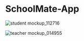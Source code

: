 # SchoolMate-App
![student mockup_112716](https://github.com/Yassin522/SchoolMate-App/assets/88105077/285ac72b-da7c-43c2-b980-3dbef4c23b75)

![teacher mockup_014955](https://github.com/Yassin522/SchoolMate-App/assets/88105077/0b2c3ae4-efe6-4741-995b-afb67101d482)
